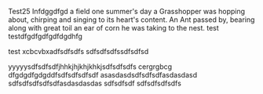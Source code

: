 Test25 Infdggdfgd a field one summer's day a Grasshopper was hopping about, chirping and singing to its heart's content. An Ant passed by, bearing along with great toil an ear of corn he was taking to the nest.
test
testdfgdfgdfgdfdgdhfg

test
xcbcvbxadfsdfsdfs
sdfsdfsdfssdfsdfsd

yyyyysdfsdfsdfjhhkjhjkhjkhkjsdfsdfsdfs
cergrgbcg
dfgdgdfgdgddfsdfsdfsdfsdf
asasdasdsdfsdfsdfasdasdasd
sdfsdfsdfsdfsdfasdasdasdas
sdfsdfsdf
sdfsdfsdfsdfs
